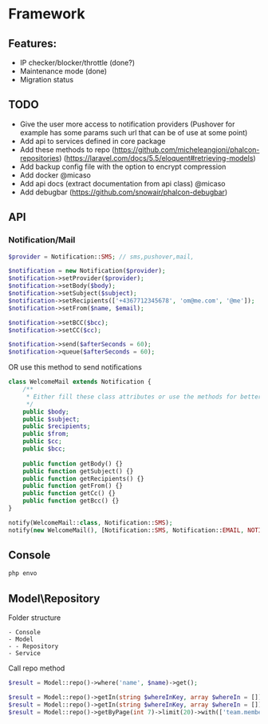 # Framework

## Features:
- IP checker/blocker/throttle (done?)
- Maintenance mode (done)
- Migration status

## TODO
- Give the user more access to notification providers (Pushover for example has some params such url that can be of use at some point)
- Add api to services defined in core package
- Add these methods to repo (https://github.com/micheleangioni/phalcon-repositories) (https://laravel.com/docs/5.5/eloquent#retrieving-models)
- Add backup config file with the option to encrypt compression
- Add docker @micaso
- Add api docs (extract documentation from api class) @micaso
- Add debugbar (https://github.com/snowair/phalcon-debugbar)

## API

### Notification/Mail
```php
$provider = Notification::SMS; // sms,pushover,mail,

$notification = new Notification($provider);
$notification->setProvider($provider);
$notification->setBody($body);
$notification->setSubject($subject);
$notification->setRecipients(['+4367712345678', 'om@me.com', '@me']);
$notification->setFrom($name, $email);

$notification->setBCC($bcc);
$notification->setCC($cc);

$notification->send($afterSeconds = 60);
$notification->queue($afterSeconds = 60);
```

OR use this method to send notifications

```php
class WelcomeMail extends Notification {
    /**
     * Either fill these class attributes or use the methods for better control
     */
    public $body;
    public $subject;
    public $recipients;
    public $from;
    public $cc;
    public $bcc;
    
    public function getBody() {}
    public function getSubject() {}
    public function getRecipients() {}
    public function getFrom() {}
    public function getCc() {}
    public function getBcc() {}
}
```

```php
notify(WelcomeMail::class, Notification::SMS);
notify(new WelcomeMail(), [Notification::SMS, Notification::EMAIL, NOTIFICATION:SLACK]);
```


## Console
```bash
php envo
```

## Model\Repository

Folder structure
```
- Console
- Model
- - Repository
- Service
```

Call repo method
```php
$result = Model::repo()->where('name', $name)->get();

$result = Model::repo()->getIn(string $whereInKey, array $whereIn = [])->orderBy(['description' => 'asc', 'name' => 'desc'])->limit(20)->get();
$result = Model::repo()->getIn(string $whereInKey, array $whereIn = [])->orderBy('name', 'desc')->limit(20)->get();
$result = Model::repo()->getByPage(int 7)->limit(20)->with(['team.members', 'events''])->get();
```